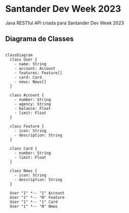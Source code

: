 # Santander Dev Week 2023
Java RESTful API criada para Santander Dev Week 2023

## Diagrama de Classes

```mermaid

classDiagram
  class User {
    - name: String
    - account: Account
    - features: Feature[]
    - card: Card
    - news: News[]
  }

  class Account {
    - number: String
    - agency: String
    - balance: Float
    - limit: Float
  }

  class Feature {
    - icon: String
    - description: String
  }

  class Card {
    - number: String
    - limit: Float
  }

  class News {
    - icon: String
    - description: String
  }

  User "1" *-- "1" Account
  User "1" *-- "N" Feature 
  User "1" *-- "1" Card 
  User "1" *-- "N" News 


```
